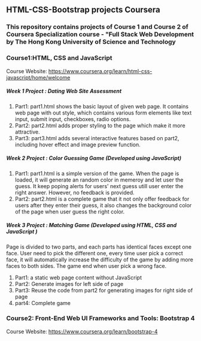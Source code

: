 ## HTML-CSS-Bootstrap projects Coursera

### This repository contains projects of Course 1 and Course 2 of Coursera Specialization course - "Full Stack Web Development by The Hong Kong University of Science and Technology

### Course1:HTML, CSS and JavaScript
Course Website: https://www.coursera.org/learn/html-css-javascript/home/welcome

##### Week 1 Project : Dating Web Site Assessment
1. Part1: part1.html shows the basic layout of given web page. It contains web page with out style, which contains various form elements like text input, submit input, checkboxes, radio options. 
2. Part2: part2.html adds proper styling to the page which make it more attractive.
3. Part3: part3.html adds several interactive features based on part2, including hover effect and image preview function.
##### Week 2 Project : Color Guessing Game (Developed using JavaScript) 
1. Part1: part1.html is a simple version of the game. When the page is loaded, it will generate an random color in memeroy and let user the guess. It keep poping alerts for users' next guess utill user enter the right answer. However, no feedback is provided.
2. Part2: part2.html is a complete game that it not only offer feedback for users after they enter their guess, it also changes the background color of the page when user guess the right color.
##### Week 3 Project : Matching Game (Developed using HTML, CSS and JavaScript )
Page is divided to two parts, and each parts has identical faces except one face. User need to pick the different one, every time user pick a correct face, it will automatically increase the difficulty of the game by adding more faces to both sides. The game end when user pick a wrong face. 
1. Part1: a static web page content without JavaScript
2. Part2: Generate images for left side of page
3. Part3: Reuse the code from part2 for generating images for right side of page
4. part4: Complete game 

### Course2: Front-End Web UI Frameworks and Tools: Bootstrap 4
Course Website: https://www.coursera.org/learn/bootstrap-4


